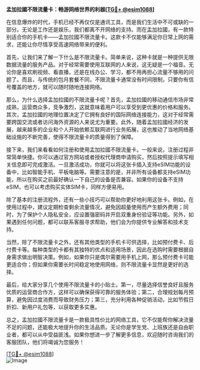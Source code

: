 **孟加拉國不限流量卡：畅游网络世界的利器[[TG💪+ @esim1088](https://t.me/s/esim1088)]**

在信息爆炸的时代，手机已经不再仅仅是通讯工具，而是我们生活中不可或缺的一部分。无论是工作还是娱乐，我们都离不开网络的支持。而在孟加拉國，有一款特别适合你的手机卡——孟加拉國不限流量卡。这款卡不仅能够满足你日常上网的需求，还能让你尽情享受高速网络带来的便利。

首先，让我们来了解一下什么是不限流量卡。简单来说，这种卡就是一种提供无限数据流量的服务产品。对于经常需要使用互联网的人来说，这无疑是一个福音。无论你是喜欢刷视频、看直播，还是在线办公、学习，都不用再担心流量不够用的问题了。而且，与传统的包月套餐不同，不限流量卡通常没有时间限制，只要你有信号覆盖的地方，就可以随时随地连接网络。

那么，为什么选择孟加拉國的不限流量卡呢？首先，孟加拉國的移动通信市场非常成熟，运营商众多，竞争激烈，这就意味着用户可以享受到更优惠的价格和服务。其次，孟加拉國的地理位置决定了它拥有良好的国际网络连接能力，这对于经常需要跨国交流或者访问海外资源的人来说尤为重要。此外，随着孟加拉國经济的发展，越来越多的企业和个人开始依赖互联网进行业务拓展，这也推动了当地网络基础设施的不断完善，使得不限流量卡的质量得到了保障。

接下来，我们来看看如何注册和使用孟加拉國不限流量卡。一般来说，注册过程非常简单快捷。你可以通过官方网站或者授权代理商申请购买，然后按照提示填写相关信息即可完成激活。一旦激活成功，你就可以将这张卡插入支持eSIM功能的设备中，比如智能手机、平板电脑等。需要注意的是，并非所有设备都支持eSIM功能，所以在购买之前最好确认一下自己的设备是否兼容。如果你的设备不支持eSIM，也可以考虑购买实体SIM卡，同样方便易用。

除了基本的注册流程外，还有一些小技巧可以帮助你更好地利用这张卡。例如，在使用过程中，建议定期检查剩余流量情况，避免因超量使用而产生额外费用；同时，为了保护个人隐私安全，应设置强密码并开启双重身份验证等功能。另外，如果遇到任何问题，都可以联系客服寻求帮助，他们会为你提供专业解答和技术支持。

当然，除了不限流量卡之外，还有其他类型的手机卡可供选择，比如预付费卡、后付费卡等。每种类型的卡都有其独特的优点和适用场景，因此在选购时需要根据自身需求做出明智决策。例如，如果你只是偶尔需要用手机上网，那么预付费卡可能更适合你；但如果你需要长时间稳定地使用网络，则不限流量卡显然是更好的选择。

最后，给大家分享几个使用不限流量卡的小贴士。第一，尽量选择信誉良好且服务优质的运营商合作方，这样可以确保获得可靠的服务体验；第二，合理规划每月预算，避免因过度消费而导致财务压力；第三，充分利用各种促销活动，比如节假日折扣、新用户礼包等，以获取更多实惠。

总之，孟加拉國不限流量卡是一款极具性价比的网络工具，它不仅能帮你解决流量不足的问题，还能极大地提升你的生活品质。无论你是学生党、上班族还是自由职业者，都可以从中受益匪浅。如果你想进一步了解更多信息，欢迎随时咨询我们的客服团队，他们将竭诚为您服务！

[[TG💪+ @esim1088](https://t.me/s/esim1088)]  
![Image](https://i.postimg.cc/4NQfJmqS/Snipaste-2025-05-13-00-14-12.png)